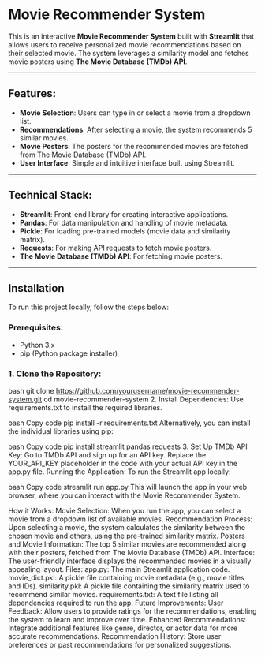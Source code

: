# Movie Recommender System

This is an interactive **Movie Recommender System** built with **Streamlit** that allows users to receive personalized movie recommendations based on their selected movie. The system leverages a similarity model and fetches movie posters using **The Movie Database (TMDb) API**.

---

## Features:

- **Movie Selection**: Users can type in or select a movie from a dropdown list.
- **Recommendations**: After selecting a movie, the system recommends 5 similar movies.
- **Movie Posters**: The posters for the recommended movies are fetched from The Movie Database (TMDb) API.
- **User Interface**: Simple and intuitive interface built using Streamlit.
  
---

## Technical Stack:

- **Streamlit**: Front-end library for creating interactive applications.
- **Pandas**: For data manipulation and handling of movie metadata.
- **Pickle**: For loading pre-trained models (movie data and similarity matrix).
- **Requests**: For making API requests to fetch movie posters.
- **The Movie Database (TMDb) API**: For fetching movie posters.

---

## Installation

To run this project locally, follow the steps below:

### Prerequisites:

- Python 3.x
- pip (Python package installer)

### 1. Clone the Repository:

bash
git clone https://github.com/yourusername/movie-recommender-system.git
cd movie-recommender-system
2. Install Dependencies:
Use requirements.txt to install the required libraries.

bash
Copy code
pip install -r requirements.txt
Alternatively, you can install the individual libraries using pip:

bash
Copy code
pip install streamlit pandas requests
3. Set Up TMDb API Key:
Go to TMDb API and sign up for an API key.
Replace the YOUR_API_KEY placeholder in the code with your actual API key in the app.py file.
Running the Application:
To run the Streamlit app locally:

bash
Copy code
streamlit run app.py
This will launch the app in your web browser, where you can interact with the Movie Recommender System.

How it Works:
Movie Selection: When you run the app, you can select a movie from a dropdown list of available movies.
Recommendation Process: Upon selecting a movie, the system calculates the similarity between the chosen movie and others, using the pre-trained similarity matrix.
Posters and Movie Information: The top 5 similar movies are recommended along with their posters, fetched from The Movie Database (TMDb) API.
Interface: The user-friendly interface displays the recommended movies in a visually appealing layout.
Files:
app.py: The main Streamlit application code.
movie_dict.pkl: A pickle file containing movie metadata (e.g., movie titles and IDs).
similarity.pkl: A pickle file containing the similarity matrix used to recommend similar movies.
requirements.txt: A text file listing all dependencies required to run the app.
Future Improvements:
User Feedback: Allow users to provide ratings for the recommendations, enabling the system to learn and improve over time.
Enhanced Recommendations: Integrate additional features like genre, director, or actor data for more accurate recommendations.
Recommendation History: Store user preferences or past recommendations for personalized suggestions.
